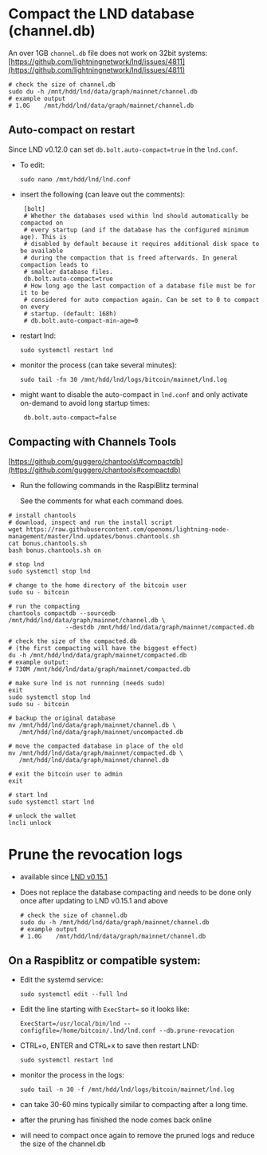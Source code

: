 # Compact the LND database \(channel.db\)

An over 1GB `channel.db` file does not work on 32bit systems: [https://github.com/lightningnetwork/lnd/issues/4811](https://github.com/lightningnetwork/lnd/issues/4811)

```text
# check the size of channel.db
sudo du -h /mnt/hdd/lnd/data/graph/mainnet/channel.db
# example output
# 1.0G    /mnt/hdd/lnd/data/graph/mainnet/channel.db
```

## Auto-compact on restart

Since LND v0.12.0 can set `db.bolt.auto-compact=true` in the `lnd.conf`.

* To edit:  

  `sudo nano /mnt/hdd/lnd/lnd.conf`

* insert the following \(can leave out the comments\):

  ```text
   [bolt]
   # Whether the databases used within lnd should automatically be compacted on
   # every startup (and if the database has the configured minimum age). This is
   # disabled by default because it requires additional disk space to be available
   # during the compaction that is freed afterwards. In general compaction leads to
   # smaller database files.
   db.bolt.auto-compact=true
   # How long ago the last compaction of a database file must be for it to be
   # considered for auto compaction again. Can be set to 0 to compact on every
   # startup. (default: 168h)
   # db.bolt.auto-compact-min-age=0
  ```

* restart lnd:  

  `sudo systemctl restart lnd`

* monitor the process \(can take several minutes\):

  `sudo tail -fn 30 /mnt/hdd/lnd/logs/bitcoin/mainnet/lnd.log`

* might want to disable the auto-compact in `lnd.conf` and only activate on-demand to avoid long startup times:

  ```text
   db.bolt.auto-compact=false
  ```

## Compacting with Channels Tools

[https://github.com/guggero/chantools\#compactdb](https://github.com/guggero/chantools#compactdb)

* Run the following commands in the RaspiBlitz terminal  

  See the comments for what each command does.

```text
# install chantools 
# download, inspect and run the install script
wget https://raw.githubusercontent.com/openoms/lightning-node-management/master/lnd.updates/bonus.chantools.sh
cat bonus.chantools.sh
bash bonus.chantools.sh on

# stop lnd
sudo systemctl stop lnd

# change to the home directory of the bitcoin user
sudo su - bitcoin

# run the compacting
chantools compactdb --sourcedb /mnt/hdd/lnd/data/graph/mainnet/channel.db \
                --destdb /mnt/hdd/lnd/data/graph/mainnet/compacted.db

# check the size of the compacted.db 
# (the first compacting will have the biggest effect)
du -h /mnt/hdd/lnd/data/graph/mainnet/compacted.db
# example output:
# 730M /mnt/hdd/lnd/data/graph/mainnet/compacted.db

# make sure lnd is not runnning (needs sudo)
exit
sudo systemctl stop lnd
sudo su - bitcoin

# backup the original database
mv /mnt/hdd/lnd/data/graph/mainnet/channel.db \
   /mnt/hdd/lnd/data/graph/mainnet/uncompacted.db   

# move the compacted database in place of the old
mv /mnt/hdd/lnd/data/graph/mainnet/compacted.db \
   /mnt/hdd/lnd/data/graph/mainnet/channel.db  

# exit the bitcoin user to admin
exit

# start lnd
sudo systemctl start lnd

# unlock the wallet
lncli unlock
```

# Prune the revocation logs
* available since [LND v0.15.1](https://github.com/lightningnetwork/lnd/releases/tag/v0.15.1-beta)
* Does not replace the database compacting and needs to be done only once after updating to LND v0.15.1 and above

  ```text
  # check the size of channel.db
  sudo du -h /mnt/hdd/lnd/data/graph/mainnet/channel.db
  # example output
  # 1.0G    /mnt/hdd/lnd/data/graph/mainnet/channel.db
  ```
## On a Raspiblitz or compatible system:
* Edit the systemd service:
  ```
  sudo systemctl edit --full lnd
  ```

* Edit the line starting with `ExecStart=` so it looks like:
  ```
  ExecStart=/usr/local/bin/lnd --configfile=/home/bitcoin/.lnd/lnd.conf --db.prune-revocation
  ```
* CTRL+o, ENTER and CTRL+x to save then restart LND:
  ```
  sudo systemctl restart lnd
  ```
* monitor the process in the logs:
  ```
  sudo tail -n 30 -f /mnt/hdd/lnd/logs/bitcoin/mainnet/lnd.log
  ```
* can take 30-60 mins typically similar to compacting after a long time.

* after the pruning has finished the node comes back online
* will need to compact once again to remove the pruned logs and reduce the size of the channel.db 